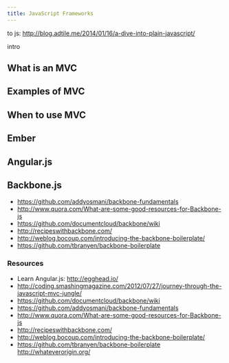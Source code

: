 ```yaml
---
title: JavaScript Frameworks
---
```


to js: http://blog.adtile.me/2014/01/16/a-dive-into-plain-javascript/

intro

## What is an MVC

## Examples of MVC

## When to use MVC

## Ember

## Angular.js

## Backbone.js

- https://github.com/addyosmani/backbone-fundamentals
- http://www.quora.com/What-are-some-good-resources-for-Backbone-js
- https://github.com/documentcloud/backbone/wiki
- http://recipeswithbackbone.com/
- http://weblog.bocoup.com/introducing-the-backbone-boilerplate/
- https://github.com/tbranyen/backbone-boilerplate

### Resources

- Learn Angular.js: http://egghead.io/
- http://coding.smashingmagazine.com/2012/07/27/journey-through-the-javascript-mvc-jungle/
- https://github.com/documentcloud/backbone/wiki
- https://github.com/addyosmani/backbone-fundamentals
- http://www.quora.com/What-are-some-good-resources-for-Backbone-js
- http://recipeswithbackbone.com/
- http://weblog.bocoup.com/introducing-the-backbone-boilerplate/
- https://github.com/tbranyen/backbone-boilerplate
http://whateverorigin.org/
